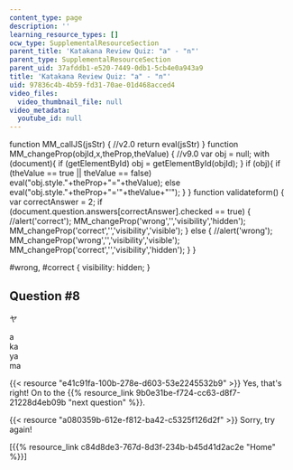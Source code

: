 ```yaml
---
content_type: page
description: ''
learning_resource_types: []
ocw_type: SupplementalResourceSection
parent_title: 'Katakana Review Quiz: "a" - "n"'
parent_type: SupplementalResourceSection
parent_uid: 37afddb1-e520-7449-0db1-5cb4e0a943a9
title: 'Katakana Review Quiz: "a" - "n"'
uid: 97836c4b-4b59-fd31-70ae-01d468acced4
video_files:
  video_thumbnail_file: null
video_metadata:
  youtube_id: null
---
```


function MM\_callJS(jsStr) { //v2.0 return eval(jsStr) } function MM\_changeProp(objId,x,theProp,theValue) { //v9.0 var obj = null; with (document){ if (getElementById) obj = getElementById(objId); } if (obj){ if (theValue == true || theValue == false) eval("obj.style."+theProp+"="+theValue); else eval("obj.style."+theProp+"='"+theValue+"'"); } } function validateform() { var correctAnswer = 2; if (document.question.answers\[correctAnswer\].checked == true) { //alert('correct'); MM\_changeProp('wrong','','visibility','hidden'); MM\_changeProp('correct','','visibility','visible'); } else { //alert('wrong'); MM\_changeProp('wrong','','visibility','visible'); MM\_changeProp('correct','','visibility','hidden'); } }

#wrong, #correct { visibility: hidden; }

Question #8
-----------

ヤ

 a  
 ka  
 ya  
 ma

{{< resource "e41c91fa-100b-278e-d603-53e2245532b9" >}} Yes, that's right! On to the {{% resource_link 9b0e31be-f724-cc63-d8f7-21228d4eb09b "next question" %}}.

{{< resource "a080359b-612e-f812-ba42-c5325f126d2f" >}} Sorry, try again!

  
\[{{% resource_link c84d8de3-767d-8d3f-234b-b45d41d2ac2e "Home" %}}\]